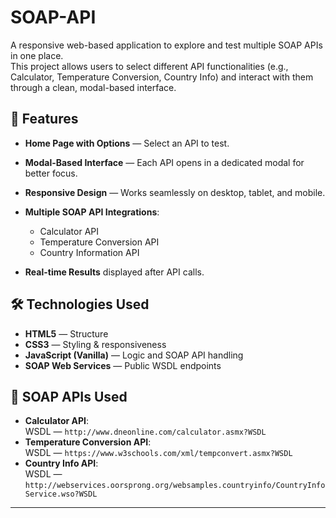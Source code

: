 # SOAP-API
A responsive web-based application to explore and test multiple SOAP APIs in one place.  
This project allows users to select different API functionalities (e.g., Calculator, Temperature Conversion, Country Info) and interact with them through a clean, modal-based interface.


## 🚀 Features
- **Home Page with Options** — Select an API to test.
- **Modal-Based Interface** — Each API opens in a dedicated modal for better focus.
- **Responsive Design** — Works seamlessly on desktop, tablet, and mobile.
- **Multiple SOAP API Integrations**:
  - Calculator API
  - Temperature Conversion API
  - Country Information API

- **Real-time Results** displayed after API calls.

## 🛠 Technologies Used
- **HTML5** — Structure
- **CSS3** — Styling & responsiveness
- **JavaScript (Vanilla)** — Logic and SOAP API handling
- **SOAP Web Services** — Public WSDL endpoints


## 🔗 SOAP APIs Used
- **Calculator API**:  
  WSDL — `http://www.dneonline.com/calculator.asmx?WSDL`
- **Temperature Conversion API**:  
  WSDL — `https://www.w3schools.com/xml/tempconvert.asmx?WSDL`
- **Country Info API**:  
  WSDL — `http://webservices.oorsprong.org/websamples.countryinfo/CountryInfoService.wso?WSDL`

---
